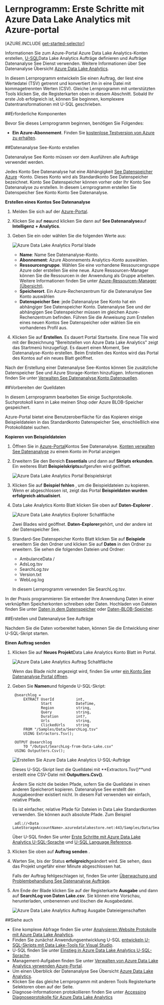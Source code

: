 <properties 
   pageTitle="Erste Schritte mit Azure Data Lake Analytics Azure-Portal mit | Azure" 
   description="Informationen Sie zum See Datenanalyse Konto erstellen, erstellen Sie einen See Datenanalyse Druckauftrag U SQL Azure-Portal verwenden und senden Sie den Auftrag. " 
   services="data-lake-analytics" 
   documentationCenter="" 
   authors="edmacauley" 
   manager="jhubbard" 
   editor="cgronlun"/>
 
<tags
   ms.service="data-lake-analytics"
   ms.devlang="na"
   ms.topic="hero-article"
   ms.tgt_pltfrm="na"
   ms.workload="big-data" 
   ms.date="10/06/2016"
   ms.author="edmaca"/>

# <a name="tutorial-get-started-with-azure-data-lake-analytics-using-azure-portal"></a>Lernprogramm: Erste Schritte mit Azure Data Lake Analytics mit Azure-portal

[AZURE.INCLUDE [get-started-selector](../../includes/data-lake-analytics-selector-get-started.md)]

Informationen Sie zum Azure-Portal Azure Data Lake Analytics-Konten erstellen, [U-SQL](data-lake-analytics-u-sql-get-started.md)Data Lake Analytics Aufträge definieren und Aufträge Datenanalyse See Dienst verwenden. Weitere Informationen über See Datenanalyse Übersicht [Azure Data Lake Analytics](data-lake-analytics-overview.md).

In diesem Lernprogramm entwickeln Sie einen Auftrag, der liest eine Wertedatei (TSV) getrennt und konvertiert ihn in eine Datei mit kommagetrennten Werten (CSV). Gleiche Lernprogramm mit unterstützten Tools klicken Sie, die Registerkarten oben in diesem Abschnitt. Sobald Ihr erste Job erfolgreich ist, können Sie beginnen, komplexere Datentransformationen mit U-SQL geschrieben.

##<a name="prerequisites"></a>Erforderliche Komponenten

Bevor Sie dieses Lernprogramm beginnen, benötigen Sie Folgendes:

- **Ein Azure-Abonnement**. Finden Sie [kostenlose Testversion von Azure zu erhalten](https://azure.microsoft.com/pricing/free-trial/).

##<a name="create-data-lake-analytics-account"></a>Datenanalyse See-Konto erstellen

Datenanalyse See Konto müssen vor dem Ausführen alle Aufträge verwendet werden.

Jedes Konto See Datenanalyse hat eine Abhängigkeit [See Datenspeicher Azure]() -Konto.  Dieses Konto wird als Standardkonto See Datenspeicher bezeichnet.  Konto See Datenspeicher können vorher oder Ihr Konto See Datenanalyse zu erstellen. In diesem Lernprogramm erstellen Sie Datenspeicher See Konto Konto See Datenanalyse.

**Erstellen eines Kontos See Datenanalyse**

1. Melden Sie sich auf der [Azure-Portal](https://portal.azure.com).
2. Klicken Sie auf **neu**und klicken Sie dann auf **See Datenanalyse**auf **Intelligenz + Analytics**.
3. Geben Sie ein oder wählen Sie die folgenden Werte aus:

    ![Azure Data Lake Analytics Portal blade](./media/data-lake-analytics-get-started-portal/data-lake-analytics-portal-create-adla.png)

    - **Name**: Name See Datenanalyse-Konto.
    - **Abonnement**: Azure Abonnements Analytics-Konto auswählen.
    - **Ressourcengruppe**. Wählen Sie eine vorhandene Ressourcengruppe Azure oder erstellen Sie eine neue. Azure Ressourcen-Manager können Sie die Ressourcen in der Anwendung als Gruppe arbeiten. Weitere Informationen finden Sie unter [Azure-Ressourcen-Manager (Übersicht)](resource-group-overview.md). 
    - **Speicherort**. Ein Azure-Rechenzentrum für die Datenanalyse See Konto auswählen 
    - **Datenspeicher See**: jede Datenanalyse See Konto hat ein abhängiger See Datenspeicher Konto. Datenanalyse See und der abhängigen See Datenspeicher müssen im gleichen Azure-Rechenzentrum befinden. Führen Sie die Anweisung zum Erstellen eines neuen Kontos See Datenspeicher oder wählen Sie ein vorhandenes Profil aus.

8. Klicken Sie auf **Erstellen**. Es dauert Portal Startseite. Eine neue Tile wird mit der Bezeichnung "Bereitstellen von Azure Data Lake Analytics" zeigt das Startmenü hinzugefügt. Es dauert einen Moment, See Datenanalyse-Konto erstellen. Beim Erstellen des Kontos wird das Portal des Kontos auf ein neues Blatt geöffnet.

Nach der Erstellung einer Datenanalyse See-Kontos können Sie zusätzliche Datenspeicher See und Azure Storage-Konten hinzufügen. Informationen finden Sie unter [Verwalten See Datenanalyse Konto Datenquellen](data-lake-analytics-manage-use-portal.md#manage-account-data-sources).

##<a name="prepare-source-data"></a>Vorbereiten der Quelldaten

In diesem Lernprogramm bearbeiten Sie einige Suchprotokolle.  Suchprotokoll kann in Lake meinen Shop oder Azure BLOB-Speicher gespeichert. 

Azure-Portal bietet eine Benutzeroberfläche für das Kopieren einige Beispieldateien in das Standardkonto Datenspeicher See, einschließlich eine Protokolldatei suchen.

**Kopieren von Beispieldateien**

1. Öffnen Sie in [Azure-Portal](https://portal.azure.com)Kontos See Datenanalyse.  [Konten verwalten See Datenanalyse](data-lake-analytics-get-started-portal.md#manage-accounts) zu einem Konto im Portal anzeigen
3. Erweitern Sie den Bereich **Essentials** und dann auf **Skripts erkunden**. Ein weiteres Blatt **Beispielskripts**aufgerufen wird geöffnet.

    ![Azure Data Lake Analytics Portal Beispielskript](./media/data-lake-analytics-get-started-portal/data-lake-analytics-portal-sample-scripts.png)

4. Klicken Sie auf **Beispiel fehlen** , um die Beispieldateien zu kopieren. Wenn er abgeschlossen ist, zeigt das Portal **Beispieldaten wurden erfolgreich aktualisiert**.
7. Data Lake Analytics Konto Blatt klicken Sie oben auf **Daten-Explorer** . 

    ![Azure Data Lake Analytics Explorer Schaltfläche](./media/data-lake-analytics-get-started-portal/data-lake-analytics-data-explorer-button.png)

    Zwei Blades wird geöffnet. **Daten-Explorer**gehört, und der andere ist der Datenspeicher See.
8. Standard-See Datenspeicher Konto Blatt klicken Sie auf **Beispiele** erweitern Sie den Ordner und klicken Sie auf **Daten** in den Ordner zu erweitern. Sie sehen die folgenden Dateien und Ordner:

    - AmbulanceData /
    - AdsLog.tsv
    - SearchLog.tsv
    - Version.txt
    - WebLog.log
    
    In diesem Lernprogramm verwenden Sie SearchLog.tsv.

In der Praxis programmieren Sie entweder Ihre Anwendung Daten in einer verknüpften Speicherkonten schreiben oder Daten. Hochladen von Dateien finden Sie unter [Daten in dem Datenspeicher](data-lake-analytics-manage-use-portal.md#upload-data-to-adls) oder [Daten-BLOB-Speicher](data-lake-analytics-manage-use-portal.md#upload-data-to-wasb).

##<a name="create-and-submit-data-lake-analytics-jobs"></a>Erstellen und Datenanalyse See Aufträge

Nachdem Sie die Daten vorbereitet haben, können Sie die Entwicklung einer U-SQL-Skript starten.  

**Einen Auftrag senden**

1. Klicken Sie auf **Neues Projekt**Data Lake Analytics Konto Blatt im Portal. 

    ![Azure Data Lake Analytics Auftrag Schaltfläche](./media/data-lake-analytics-get-started-portal/data-lake-analytics-new-job-button.png)

    Wenn das Blade nicht angezeigt wird, finden Sie unter [ein Konto See Datenanalyse Portal öffnen](data-lake-analytics-manage-use-portal.md#access-adla-account).
2. Geben Sie **Namen**und folgende U-SQL-Skript:

        @searchlog =
            EXTRACT UserId          int,
                    Start           DateTime,
                    Region          string,
                    Query           string,
                    Duration        int?,
                    Urls            string,
                    ClickedUrls     string
            FROM "/Samples/Data/SearchLog.tsv"
            USING Extractors.Tsv();
        
        OUTPUT @searchlog   
            TO "/Output/SearchLog-from-Data-Lake.csv"
        USING Outputters.Csv();

    ![Erstellen Sie Azure Data Lake Analytics U-SQL-Aufträge](./media/data-lake-analytics-get-started-portal/data-lake-analytics-new-job.png)

    Dieses U-SQL-Skript liest die Quelldatei mit **Extractors.Tsv()**und erstellt eine CSV-Datei mit **Outputters.Csv()**. 
    
    Ändern Sie nicht die beiden Pfade, sofern Sie die Quelldatei in einen anderen Speicherort kopieren.  Datenanalyse See erstellt den Ausgabeordner existiert nicht.  In diesem Fall verwenden wir einfach, relative Pfade.  
    
    Es ist einfacher, relative Pfade für Dateien in Data Lake Standardkonten verwenden. Sie können auch absolute Pfade.  Zum Beispiel 
    
        adl://<Data LakeStorageAccountName>.azuredatalakestore.net:443/Samples/Data/SearchLog.tsv
      

    Über U-SQL finden Sie unter [Erste Schritte mit Azure Data Lake Analytics U-SQL-Sprache](data-lake-analytics-u-sql-get-started.md) und [U-SQL Language Reference](http://go.microsoft.com/fwlink/?LinkId=691348).
     
3. Klicken Sie oben auf **Auftrag senden** .   
4. Warten Sie, bis der Status **erfolgreich**geändert wird. Sie sehen, dass das Projekt ungefähr einer Minute abgeschlossen hat.
    
    Falls der Auftrag fehlgeschlagen ist, finden Sie unter [Überwachung und Problembehandlung See Datenanalyse Aufträge](data-lake-analytics-monitor-and-troubleshoot-jobs-tutorial.md).

5. Am Ende der Blade klicken Sie auf der Registerkarte **Ausgabe** und dann auf **SearchLog von Daten Lake.csv**. Sie können eine Vorschau, herunterladen, umbenennen und löschen die Ausgabedatei.

    ![Azure Data Lake Analytics Auftrag Ausgabe Dateieigenschaften](./media/data-lake-analytics-get-started-portal/data-lake-analytics-output-file-properties.png)


##<a name="see-also"></a>Siehe auch

- Eine komplexe Abfrage finden Sie unter [Analysieren Website Protokolle mit Azure Data Lake Analytics](data-lake-analytics-analyze-weblogs.md).
- Finden Sie zunächst Anwendungsentwicklung U-SQL [entwickeln U-SQL-Skripts mit Data Lake-Tools für Visual Studio](data-lake-analytics-data-lake-tools-get-started.md).
- U-SQL finden Sie unter [Einstieg in Azure Data Lake Analytics U-SQL-Sprache](data-lake-analytics-u-sql-get-started.md).
- Management-Aufgaben finden Sie unter [Verwalten von Azure Data Lake Analytics verwenden Azure-Portal](data-lake-analytics-manage-use-portal.md).
- Um einen Überblick der Datenanalyse See Übersicht [Azure Data Lake Analytics](data-lake-analytics-overview.md).
- Klicken Sie das gleiche Lernprogramm mit anderen Tools Registerkarte Selektoren oben auf der Seite.
- Diagnose-Informationen protokollieren finden Sie unter [Accessing Diagnoseprotokolle für Azure Data Lake Analytics](data-lake-analytics-diagnostic-logs.md)
